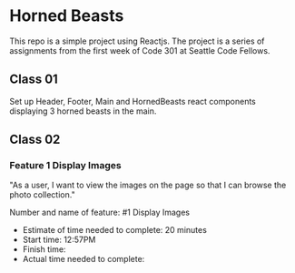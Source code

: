 # Horned Beasts

This repo is a simple project using Reactjs. The project is a series of assignments from the first week of Code 301 at Seattle Code Fellows.

## Class 01

Set up Header, Footer, Main and HornedBeasts react components displaying 3 horned beasts in the main.

## Class 02

### Feature 1 Display Images

"As a user, I want to view the images on the page so that I can browse the photo collection."

Number and name of feature: #1 Display Images

- Estimate of time needed to complete: 20 minutes
- Start time: 12:57PM
- Finish time: 
- Actual time needed to complete: 

